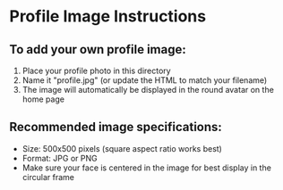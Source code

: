 # Profile Image Instructions

## To add your own profile image:
1. Place your profile photo in this directory
2. Name it "profile.jpg" (or update the HTML to match your filename)
3. The image will automatically be displayed in the round avatar on the home page

## Recommended image specifications:
- Size: 500x500 pixels (square aspect ratio works best)
- Format: JPG or PNG
- Make sure your face is centered in the image for best display in the circular frame
